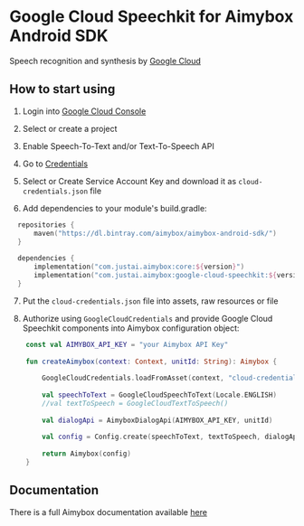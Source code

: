 # Google Cloud Speechkit for Aimybox Android SDK

Speech recognition and synthesis by [Google Cloud](https://cloud.google.com/products/)

## How to start using

1. Login into [Google Cloud Console](https://console.cloud.google.com)

2. Select or create a project

3. Enable Speech-To-Text and/or Text-To-Speech API

4. Go to [Credentials](https://console.cloud.google.com/apis/credentials)

5. Select or Create Service Account Key and download it as `cloud-credentials.json` file

6. Add dependencies to your module's build.gradle:
```kotlin
  repositories {
      maven("https://dl.bintray.com/aimybox/aimybox-android-sdk/")
  }
  
  dependencies {
      implementation("com.justai.aimybox:core:${version}")
      implementation("com.justai.aimybox:google-cloud-speechkit:${version}")
  }
```

7. Put the `cloud-credentials.json` file into assets, raw resources or file

8. Authorize using `GoogleCloudCredentials` and provide Google Cloud Speechkit components into Aimybox configuration object:
```kotlin
    const val AIMYBOX_API_KEY = "your Aimybox API Key"
    
    fun createAimybox(context: Context, unitId: String): Aimybox {
    
        GoogleCloudCredentials.loadFromAsset(context, "cloud-credentials.json")
    
        val speechToText = GoogleCloudSpeechToText(Locale.ENGLISH)
        //val textToSpeech = GoogleCloudTextToSpeech()
        
        val dialogApi = AimyboxDialogApi(AIMYBOX_API_KEY, unitId)
        
        val config = Config.create(speechToText, textToSpeech, dialogApi)
    
        return Aimybox(config)
    }
```

## Documentation

There is a full Aimybox documentation available [here](https://help.aimybox.com)
